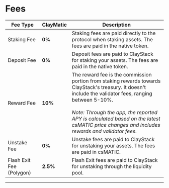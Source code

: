 # Fees


| Fee Type                    | ClayMatic | Description                                                                                                                                                                                                                                                                                                    |
|-----------------------------|-----------|----------------------------------------------------------------------------------------------------------------------------------------------------------------------------------------------------------------------------------------------------------------------------------------------------------------|
| Staking Fee                 | **0%**    | Staking fees are paid directly to the protocol when staking assets. The fees are paid in the native token.                                                                                                                                                                                                     |
| Deposit Fee                 | **0%**    | Deposit fees are paid to ClayStack for staking your assets. The fees are paid in the native token.                                                                                                                                                                                                             |
| Reward Fee                  | **10%**   | The reward fee is the commission portion from staking rewards towards ClayStack's treasury. It doesn't include the validator fees, ranging between 5-10%. _<br/><br/>Note: Through the app, the reported APY is calculated based on the latest csMATIC price changes and includes rewards and validator fees._ |
| Unstake Fee                 | **0%**    | Unstake fees are paid to ClayStack for unstaking your assets. The fees are paid in csMATIC.                                                                                                                                                                                                                    |
| Flash Exit Fee (Polygon) | **2.5%**  | Flash Exit fees are paid to ClayStack for unstaking through the liquidity pool.                                                                                                                                                                                                                                   |
---
